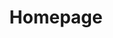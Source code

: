 ---
title: Homepage
home: true
actions:
  - text: Getting Started
    link: /guide/
    type: primary
features:
  - title: Vuepress v2 Supported
    details: Still waiting for official blog plugin upgrades to support vuepress@next? You may try this!
  - title: Keep it Simple
    details: There is no any complicate you need to do. Easy to learn, easy for use.
  - title: API for costumization
    details: We provide Pagination API and TagList API for you to costumize your own list.
---